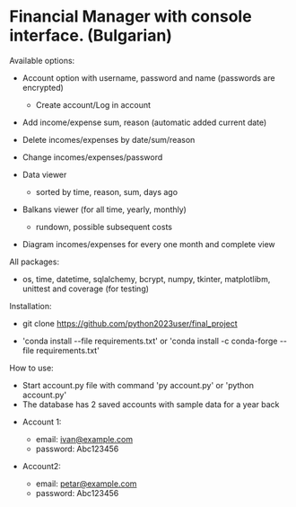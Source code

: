 # Financial Manager with console interface. (Bulgarian)

Available options:

 * Account option with username, password and name (passwords are encrypted)
   - Create account/Log in account
  
 * Add income/expense sum, reason (automatic added current date)
  
 * Delete incomes/expenses by date/sum/reason
  
 * Change incomes/expenses/password
  
 * Data viewer
   - sorted by time, reason, sum, days ago
  
 * Balkans viewer (for all time, yearly, monthly)
   - rundown, possible subsequent costs
  
 * Diagram incomes/expenses for every one month and complete view

All packages:
  - os, time, datetime, sqlalchemy, bcrypt, numpy, tkinter, matplotlibm, unittest and coverage (for testing)

Installation:
  - git clone https://github.com/python2023user/final_project

  - 'conda install --file requirements.txt' or 'conda install -c conda-forge --file requirements.txt'

How to use:
  - Start account.py file with command 'py account.py' or 'python account.py'
  - The database has 2 saved accounts with sample data for a year back

* Account 1:
  - email: ivan@example.com
  - password: Abc123456
 
* Account2:
  - email: petar@example.com
  - password: Abc123456
 

